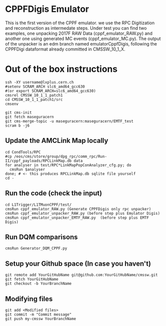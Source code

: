 # CPPFDigis Emulator

This is the first version of the CPPF emulator. we use the RPC Digitization and 
reconstruction as intermedate steps. 
Under test you can find two examples, one unpacking 2017F RAW Data (cppf_emulator_RAW.py)
and another one using generated MC events (cppf_emulator_MC.py). 
The output of the unpacker is an edm branch named emulatorCppfDigis, following
the CPPFDigi dataformat already committed in CMSSW_10_1_X.

# Out of the box instructions

```
ssh -XY username@lxplus.cern.ch
#setenv SCRAM_ARCH slc6_amd64_gcc630 
#(or export SCRAM_ARCH=slc6_amd64_gcc630)
cmsrel CMSSW_10_1_1_patch1
cd CMSSW_10_1_1_patch1/src
cmsenv
```

```
git cms-init
git fetch maseguracern
git cms-merge-topic -u maseguracern:maseguracern/EMTF_test
scram b -j6
```

## Update the AMCLink Map locally

```
cd CondTools/RPC
#cp /eos/cms/store/group/dpg_rpc/comm_rpc/Run-II/cppf_payloads/RPCLinkMap.db data
for analyser in test/RPC*LinkMapPopConAnalyzer_cfg.py; do 
  cmsRun $analyser
done; # <- this produces RPCLinkMap.db sqlite file yourself
cd -
```

## Run the code (check the input)
```
cd L1Trigger/L1TMuonCPPF/test/
cmsRun cppf_emulator_RAW.py (Generate CPPFDigis only rpc unpacker)
cmsRun cppf_emulator_unpacker_RAW.py (before step plus Emulator Digis)
cmsRun cppf_emulator_unpacker_EMTF_RAW.py  (before step plus EMTF Digis)
```

## Run DQM comparisons
```
cmsRun Generator_DQM_CPPF.py
```

## Setup your Github space (In case you haven't)
```
git remote add YourGitHubName git@github.com:YourGitHubName/cmssw.git
git fetch YourGitHubName
git checkout -b YourBranchName
```

## Modifying files
```
git add <Modified files>
git commit -m "Commit message"
git push my-cmssw YourBranchName
```
